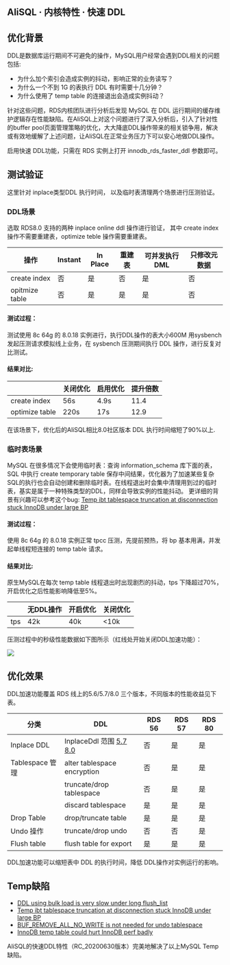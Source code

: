 ## AliSQL · 内核特性 · 快速 DDL


    
## 优化背景

DDL是数据库运行期间不可避免的操作，MySQL用户经常会遇到DDL相关的问题包括:  


* 为什么加个索引会造成实例的抖动，影响正常的业务读写？
* 为什么一个不到 1G 的表执行 DDL 有时需要十几分钟？
* 为什么使用了 temp table 的连接退出会造成实例抖动？



针对这些问题，RDS内核团队进行分析后发现 MySQL 在 DDL 运行期间的缓存维护逻辑存在性能缺陷。在AliSQL上对这个问题进行了深入分析后，引入了针对性的buffer pool页面管理策略的优化，大大降底DDL操作带来的相关锁争用，解决或有效地缓解了上述问题，让AliSQL在正常业务压力下可以安心地做DDL操作。  


启用快速 DDL功能，只需在 RDS 实例上打开 innodb_rds_faster_ddl 参数即可。  

## 测试验证

这里针对 inplace类型DDL 执行时间， 以及临时表清理两个场景进行压测验证。  

### DDL场景

选取 RDS8.0 支持的两种 inplace online ddl 操作进行验证， 其中 create index 操作不需要重建表，optimize teble 操作需要重建表。 

| 操作 | Instant | In Place | 重建表 | 可并发执行DML | 只修改元数据 |
| - | - | - | - | - | - |
| create index | 否 | 是 | 否 | 是 | 否 |
| opitmize table | 否 | 是 | 是 | 是 | 否 |


#### 测试过程：

测试使用 8c 64g 的 8.0.18 实例进行，执行DDL操作的表大小600M 用sysbench 发起压测请求模拟线上业务，在 sysbench 压测期间执行 DDL 操作，进行反复对比测试。  
#### 结果对比:

|   | 关闭优化 | 启用优化 | 提升倍数 |
| - | - | - | - |
| create index | 56s | 4.9s | 11.4 |
| optimize table | 220s | 17s | 12.9 |



在该场景下，优化后的AliSQL相比8.0社区版本 DDL 执行时间缩短了90%以上.  

### 临时表场景

MySQL 在很多情况下会使用临时表：查询 information_schema 库下面的表， SQL 中执行 create temporary table 保存中间结果，优化器为了加速某些复杂SQL的执行也会自动创建和删除临时表。在线程退出时会集中清理用到过的临时表，基实是属于一种特殊类型的DDL，同样会导致实例的性能抖动。 更详细的背景有兴趣可以参考这个bug: [Temp ibt tablespace truncation at disconnection stuck InnoDB under large BP][1]  

#### 测试过程：

使用 8c 64g 的 8.0.18 实例正常 tpcc 压测，先提前预热，将 bp 基本用满，并发起单线程短连接的 temp table 请求。  

#### 结果对比:

原生MySQL在每次 temp table 线程退出时出现剧烈的抖动，tps 下降超过70%，开启优化之后性能影响降低至5%。

|   | 无DDL操作 | 开启优化 | 关闭优化 |
| - | - | - | - |
| tps | 42k | 40k | <10k |



压测过程中的秒级性能数据如下图所示（红线处开始关闭DDL加速功能）：

![][0]  
## 优化效果

DDL加速功能覆盖 RDS 线上的5.6/5.7/8.0 三个版本，不同版本的性能收益见下表。

| 分类 | DDL | RDS 56 | RDS 57 | RDS 80 |
| - | - | - | - | - |
| Inplace DDL | InplaceDdl 范围 [5.7 ][2][8.0][3] | 否 | 是 | 是 |
| Tablespace 管理 | alter tablespace encryption | 否 | 是 | 是 |
|   | truncate/drop tablespace | 否 | 是 | 是 |
|   | discard tablespace | 是 | 是 | 是 |
| Drop Table  | drop/truncate table  | 是 | 是 | 是 |
| Undo 操作 | truncate/drop undo | 否 | 否 | 是 |
| Flush table | flush table for export | 是 | 是 | 是 |



DDL加速功能可以缩短表中 DDL 的执行时间，降低 DDL操作对实例运行的影响。  

## Temp缺陷

* [DDL using bulk load is very slow under long flush_list][4]
* [Temp ibt tablespace truncation at disconnection stuck InnoDB under large BP][1]
* [BUF_REMOVE_ALL_NO_WRITE is not needed for undo tablespace][6]
* [InnoDB temp table could hurt InnoDB perf badly][7]



AliSQL的快速DDL特性（RC_20200630版本）完美地解决了以上MySQL Temp缺陷。  


[1]: https://bugs.mysql.com/bug.php?id=98869
[2]: https://dev.mysql.com/doc/refman/5.7/en/innodb-online-ddl-operations.html
[3]: https://dev.mysql.com/doc/refman/8.0/en/innodb-online-ddl-operations.html
[4]: https://bugs.mysql.com/bug.php?id=95582
[5]: https://bugs.mysql.com/bug.php?id=98869
[6]: https://bugs.mysql.com/bug.php?id=99021
[7]: https://bugs.mysql.com/bug.php?id=98974
[0]: http://mysql.taobao.org/monthly/pic/202007/fasterddl/tmp_sysbench.png